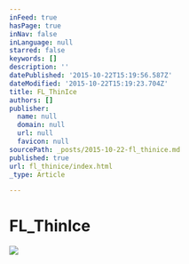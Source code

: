 ```yaml
---
inFeed: true
hasPage: true
inNav: false
inLanguage: null
starred: false
keywords: []
description: ''
datePublished: '2015-10-22T15:19:56.587Z'
dateModified: '2015-10-22T15:19:23.704Z'
title: FL_ThinIce
authors: []
publisher:
  name: null
  domain: null
  url: null
  favicon: null
sourcePath: _posts/2015-10-22-fl_thinice.md
published: true
url: fl_thinice/index.html
_type: Article

---
```

# FL\_ThinIce
![](https://the-grid-user-content.s3-us-west-2.amazonaws.com/e40971a7-10a3-4074-b7c6-fcd4fcbca72a.JPG)